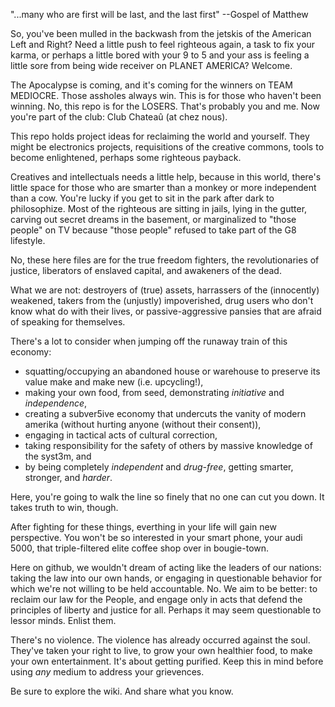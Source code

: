 "...many who are first will be last, and the last first" --Gospel of Matthew

So, you've been mulled in the backwash from the jetskis of the American Left and Right?  Need a little push to feel righteous again, a task to fix your karma, or perhaps a little bored with your 9 to 5 and your ass is feeling a little sore from being wide receiver on PLANET AMERICA?  Welcome.

The Apocalypse is coming, and it's coming for the winners on TEAM MEDIOCRE.  Those assholes always win.  This is for those who haven't been winning.  No, this repo is for the LOSERS.  That's probably you and me.  Now you're part of the club:  Club Chateaû (at chez nous).

This repo holds project ideas for reclaiming the world and yourself.  They might be electronics projects, requisitions of the creative commons, tools to become enlightened, perhaps some righteous payback.

Creatives and intellectuals needs a little help, because in this world, there's little space for those who are smarter than a monkey or more independent than a cow.  You're lucky if you get to sit in the park after dark to philosophize.  Most of the righteous are sitting in jails, lying in the gutter, carving out secret dreams in the basement, or marginalized to "those people" on TV because "those people" refused to take part of the G8 lifestyle.

No, these here files are for the true freedom fighters, the revolutionaries of justice, liberators of enslaved capital, and awakeners of the dead.  

What we are not:  destroyers of (true) assets, harrassers of the (innocently) weakened, takers from the (unjustly) impoverished, drug users who don't know what do with their lives, or passive-aggressive pansies that are afraid of speaking for themselves.

There's a lot to consider when jumping off the runaway train of this economy:

* squatting/occupying an abandoned house or warehouse to preserve its value make and make new (i.e. upcycling!),
* making your own food, from seed, demonstrating *initiative* and *independence*,
* creating a subver5ive economy that undercuts the vanity of modern amerika (without hurting anyone (without their consent)),
* engaging in tactical acts of cultural correction,
* taking responsibility for the safety of others by massive knowledge of the syst3m, and
* by being completely *independent* and *drug-free*, getting smarter, stronger, and *harder*.

Here, you're going to walk the line so finely that no one can cut you down. It takes truth to win, though.

After fighting for these things, everthing in your life will gain new perspective.  You won't be so interested in your smart phone, your audi 5000, that triple-filtered elite coffee shop over in bougie-town.

Here on github, we wouldn't dream of acting like the leaders of our nations:  taking the law into our own hands, or engaging in questionable behavior for which we're not willing to be held accountable. No.  We aim to be better: to reclaim our law for the People, and engage only in acts that defend the principles of liberty and justice for all.  Perhaps it may seem questionable to lessor minds.  Enlist them.

There's no violence. The violence has already occurred against the soul.  They've taken your right to live, to grow your own healthier food, to make your own entertainment.   It's about getting purified.  Keep this in mind before using *any* medium to address your grievences.  

Be sure to explore the wiki.  And share what you know.
